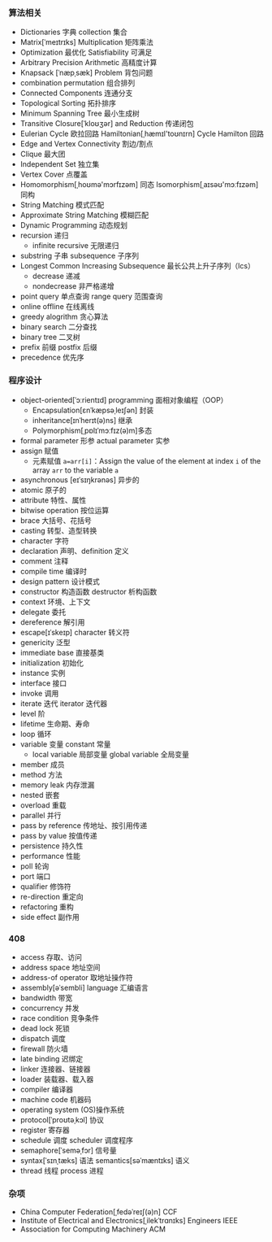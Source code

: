 ### 算法相关
- Dictionaries 字典 collection 集合
- Matrix[ˈmeɪtrɪks] Multiplication 矩阵乘法
- Optimization 最优化 Satisfiability 可满足
- Arbitrary Precision Arithmetic 高精度计算
- Knapsack [ˈnæpˌsæk] Problem 背包问题
- combination permutation 组合排列
- Connected Components 连通分支
- Topological Sorting 拓扑排序
- Minimum Spanning Tree 最小生成树
- Transitive Closure[ˈkloʊʒər] and Reduction 传递闭包
- Eulerian Cycle 欧拉回路 Hamiltonian[ˌhæmɪl'toʊnɪrn] Cycle Hamilton 回路
- Edge and Vertex Connectivity 割边/割点
- Clique 最大团
- Independent Set 独立集  
- Vertex Cover 点覆盖
- Homomorphism[ˌhoʊmə'mɔrfɪzəm] 同态 Isomorphism[ˌaɪsəʊ'mɔːfɪzəm] 同构
- String Matching 模式匹配
- Approximate String Matching 模糊匹配
- Dynamic Programming 动态规划
- recursion 递归
	- infinite recursive 无限递归
- substring 子串 subsequence 子序列
- Longest Common Increasing Subsequence 最长公共上升子序列（lcs）
	- decrease 递减
	- nondecrease 非严格递增
- point query 单点查询 range query 范围查询
- online offline 在线离线
- greedy alogrithm 贪心算法
- binary search 二分查找  
- binary tree 二叉树
- prefix 前缀 postfix 后缀
- precedence 优先序
### 程序设计
- object-oriented[ˈɔːrientɪd] programming 面相对象编程（OOP）
	- Encapsulation[ɛnˈkæpsəˌleɪʃən] 封装
	- inheritance[ɪnˈherɪt(ə)ns] 继承
	- Polymorphism[ˌpɒlɪˈmɔːfɪz(ə)m]多态
- formal parameter 形参 actual parameter 实参
- assign 赋值
	- 元素赋值 `a=arr[i]`：Assign the value of the element at index `i` of the array `arr` to the variable `a`
- asynchronous [eɪˈsɪŋkrənəs] 异步的  
- atomic 原子的
- attribute 特性、属性
- bitwise operation 按位运算
- brace 大括号、花括号
- casting 转型、造型转换
- character 字符
- declaration 声明、definition 定义
- comment 注释
- compile time 编译时
- design pattern 设计模式
- constructor 构造函数 destructor 析构函数
- context 环境、上下文
- delegate 委托
- dereference 解引用
- escape[ɪˈskeɪp] character 转义符
- genericity 泛型
- immediate base 直接基类
- initialization 初始化
- instance 实例
- interface 接口
- invoke 调用
- iterate 迭代 iterator 迭代器
- level 阶
- lifetime 生命期、寿命
- loop 循环
- variable 变量 constant 常量
	- local variable 局部变量 global variable 全局变量
- member 成员
- method 方法
- memory leak 内存泄漏
- nested 嵌套
- overload 重载
- parallel 并行
- pass by reference 传地址、按引用传递  
- pass by value 按值传递
- persistence 持久性
- performance 性能
- poll 轮询
- port 端口
- qualifier 修饰符
- re-direction 重定向
- refactoring 重构
- side effect 副作用
### 408
- access 存取、访问
- address space 地址空间
- address-of operator 取地址操作符
- assembly[əˈsembli] language 汇编语言
- bandwidth 带宽
- concurrency 并发
- race condition 竞争条件
- dead lock 死锁
- dispatch 调度
- firewall 防火墙
- late binding 迟绑定
- linker 连接器、链接器
- loader 装载器、载入器
- compiler 编译器
- machine code 机器码
- operating system (OS)操作系统
- protocol[ˈproʊtəˌkɔl] 协议
- register 寄存器
- schedule 调度  scheduler 调度程序
- semaphore[ˈseməˌfɔr] 信号量
- syntax[ˈsɪnˌtæks] 语法 semantics[səˈmæntɪks] 语义
- thread 线程 process 进程
### 杂项
- China Computer Federation[ˌfedəˈreɪʃ(ə)n] CCF 
- Institute of Electrical and Electronics[ˌilekˈtrɑnɪks] Engineers IEEE
- Association for Computing Machinery ACM